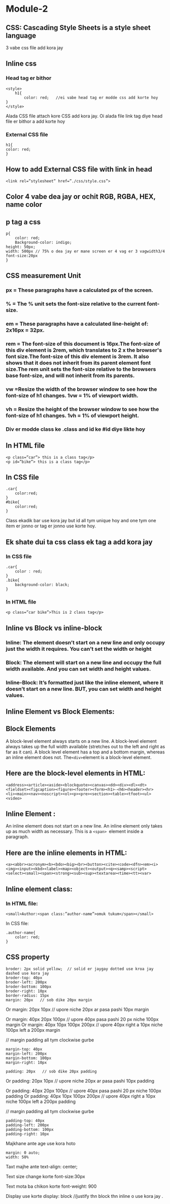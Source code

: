 # Module-2

## CSS: Cascading Style Sheets is a style sheet language

3 vabe css file add kora jay

## Inline css

### Head tag er bithor

```
<style>
	h1{
		color: red;   //ei vabe head tag er modde css add korte hoy
}
</style>
```

Alada CSS file attach kore CSS add kora jay. Oi alada file link tag diye head file er bithor a add korte hoy

### External CSS file

```
h1{
color: red;
}
```

## How to add External CSS file with link in head

```
<link rel=”stylesheet” href=”./css/style.css”>
```

## Color 4 vabe dea jay or ochit RGB, RGBA, HEX, name color

## p tag a css

```
p{
	color: red;
	Background-color: indigo;
height: 50px;
width: 500px // 75% o dea jay er mane screen er 4 vag er 3 vagwidth3/4
font-size:20px
}
```

## CSS measurement Unit

### px = These paragraphs have a calculated px of the screen.

### % = The % unit sets the font-size relative to the current font-size.

### em = These paragraphs have a calculated line-height of: 2x16px = 32px.

### rem = The font-size of this document is 16px.The font-size of this div element is 2rem, which translates to 2 x the browser's font size.The font-size of this div element is 3rem. It also shows that it does not inherit from its parent element font size.The rem unit sets the font-size relative to the browsers base font-size, and will not inherit from its parents.

### vw =Resize the width of the browser window to see how the font-size of h1 changes. 1vw = 1% of viewport width.

### vh = Resize the height of the browser window to see how the font-size of h1 changes. 1vh = 1% of viewport height.

### Div er modde class ke .class and id ke #id diye likte hoy

## In HTML file

```
<p class=”car”> this is a class tag</p>
<p id=”bike”> this is a class tag</p>
```

## In CSS file

```
.car{
	color:red;
}
#bike{
	color:red;
}
```

Class ekadik bar use kora jay but id all tym unique hoy and one tym one item er jonno or tag er jonno use korte hoy.

## Ek shate dui ta css class ek tag a add kora jay

### In CSS file

```
.car{
	color : red;
}
.bike{
	background-color: black;
}
```

### In HTML file

```
<p class=”car bike”>This is 2 class tag</p>
```

## Inline vs Block vs inline-block

### Inline: The element doesn’t start on a new line and only occupy just the width it requires. You can’t set the width or height

### Block: The element will start on a new line and occupy the full width available. And you can set width and height values.

### Inline-Block: It’s formatted just like the inline element, where it doesn’t start on a new line. BUT, you can set width and height values.

## Inline Element vs Block Elements:

## Block Elements

A block-level element always starts on a new line.
A block-level element always takes up the full width available (stretches out to the left and right as far as it can).
A block level element has a top and a bottom margin, whereas an inline element does not.
The`<div>`element is a block-level element.

## Here are the block-level elements in HTML:

```
<address><article><aside><blockquote><canvas><dd><div><dl><dt>
<fieldset><figcaption><figure><footer><form><h1>-<h6><header><hr>
<li><main><nav><noscript><ol><p><pre><section><table><tfoot><ul>
<video>

```

## Inline Element :

An inline element does not start on a new line.
An inline element only takes up as much width as necessary.
This is a `<span> `element inside a paragraph.

## Here are the inline elements in HTML:

```
<a><abbr><acronym><b><bdo><big><br><button><cite><code><dfn><em><i><img><input><kbd><label><map><object><output><q><samp><script>
<select><small><span><strong><sub><sup><textarea><time><tt><var>
```

## Inline element class:

### In HTML file:

```
<small>Author:<span class:”author-name”>omuk tukum</span></small>
```

In CSS file:

```
.author-name{
	color: red;
}
```

## CSS property

    broder: 2px solid yellow;  // solid er jaygay dotted use kroa jay dashed use kora jay
    broder-top: 40px
    broder-left: 200px
    broder-bottom: 100px
    broder-right: 10px
    border-radius: 15px
    margin: 20px   // sob dike 20px margin

Or
margin: 20px 10px // upore niche 20px ar pasa pashi 10px margin

Or
margin: 40px 20px 100px // upore 40px pasa pashi 20 px niche 100px margin
Or
margin: 40px 10px 100px 200px // upore 40px right a 10px niche 100px left a 200px margin

// margin padding all tym clockwise gurbe

    margin-top: 40px
    margin-left: 200px
    margin-bottom: 100px
    margin-right: 10px

    padding: 20px   // sob dike 20px padding

Or
padding: 20px 10px // upore niche 20px ar pasa pashi 10px padding

Or
padding: 40px 20px 100px // upore 40px pasa pashi 20 px niche 100px padding
Or
padding: 40px 10px 100px 200px // upore 40px right a 10px niche 100px left a 200px padding

// margin padding all tym clockwise gurbe

    padding-top: 40px
    padding-left: 200px
    padding-bottom: 100px
    padding-right: 10px

Majkhane ante age use kora hoto

    margin: 0 auto;
    width: 50%

Taxt majhe ante
text-align: center;

Text size change korte
font-size:30px

Text mota ba chikon korte
font-weight: 900

Display use korte
display: block //justify thn block thn inline o use kora jay
.
